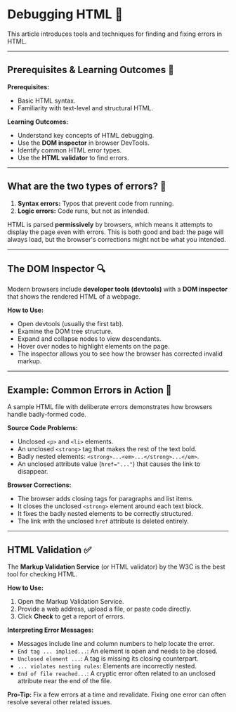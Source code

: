 # Debugging HTML 🐛

This article introduces tools and techniques for finding and fixing errors in HTML.

***

## Prerequisites & Learning Outcomes 🎯

**Prerequisites:**

* Basic HTML syntax.
* Familiarity with text-level and structural HTML.

**Learning Outcomes:**

* Understand key concepts of HTML debugging.
* Use the **DOM inspector** in browser DevTools.
* Identify common HTML error types.
* Use the **HTML validator** to find errors.

***

## What are the two types of errors? 🤔

1.  **Syntax errors:** Typos that prevent code from running.
2.  **Logic errors:** Code runs, but not as intended.

HTML is parsed **permissively** by browsers, which means it attempts to display the page even with errors. This is both good and bad: the page will always load, but the browser's corrections might not be what you intended.

***

## The DOM Inspector 🔍

Modern browsers include **developer tools (devtools)** with a **DOM inspector** that shows the rendered HTML of a webpage.

**How to Use:**

* Open devtools (usually the first tab).
* Examine the DOM tree structure.
* Expand and collapse nodes to view descendants.
* Hover over nodes to highlight elements on the page.
* The inspector allows you to see how the browser has corrected invalid markup.

***

## Example: Common Errors in Action 🧐

A sample HTML file with deliberate errors demonstrates how browsers handle badly-formed code.

**Source Code Problems:**

* Unclosed `<p>` and `<li>` elements.
* An unclosed `<strong>` tag that makes the rest of the text bold.
* Badly nested elements: `<strong>...<em>...</strong>...</em>`.
* An unclosed attribute value (`href="..."`) that causes the link to disappear.

**Browser Corrections:**

* The browser adds closing tags for paragraphs and list items.
* It closes the unclosed `<strong>` element around each text block.
* It fixes the badly nested elements to be correctly structured.
* The link with the unclosed `href` attribute is deleted entirely.

***

## HTML Validation ✅

The **Markup Validation Service** (or HTML validator) by the W3C is the best tool for checking HTML.

**How to Use:**

1.  Open the Markup Validation Service.
2.  Provide a web address, upload a file, or paste code directly.
3.  Click **Check** to get a report of errors.

**Interpreting Error Messages:**

* Messages include line and column numbers to help locate the error.
* `End tag ... implied...`: An element is open and needs to be closed.
* `Unclosed element ...`: A tag is missing its closing counterpart.
* `... violates nesting rules`: Elements are incorrectly nested.
* `End of file reached...`: A cryptic error often related to an unclosed attribute near the end of the file.

**Pro-Tip:** Fix a few errors at a time and revalidate. Fixing one error can often resolve several other related issues.